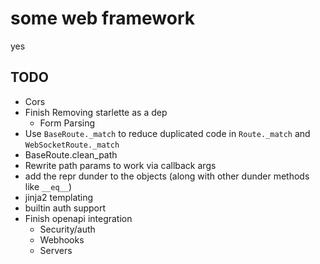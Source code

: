 # some web framework

yes

## TODO

- Cors
- Finish Removing starlette as a dep
  - Form Parsing
- Use `BaseRoute._match` to reduce duplicated code in `Route._match` and `WebSocketRoute._match`
- BaseRoute.clean_path
- Rewrite path params to work via callback args
- add the repr dunder to the objects (along with other dunder methods like `__eq__`)
- jinja2 templating
- builtin auth support
- Finish openapi integration
  - Security/auth
  - Webhooks
  - Servers

